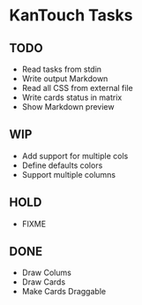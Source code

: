 # KanTouch Tasks

## TODO

- Read tasks from stdin
- Write output Markdown
- Read all CSS from external file
- Write cards status in matrix
- Show Markdown preview

## WIP

- Add support for multiple cols
- Define defaults colors
- Support multiple columns

## HOLD

- FIXME

## DONE

- Draw Colums
- Draw Cards
- Make Cards Draggable
